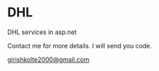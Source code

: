 DHL
===

DHL services in asp.net

Contact me for more details. I will send you code.

girishkolte2000@gmail.com
